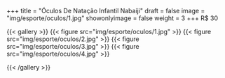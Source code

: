 +++
title = "Óculos De Natação Infantil Nabaiji"
draft = false
image = "img/esporte/oculos/1.jpg"
showonlyimage = false
weight = 3
+++
<span class="price">R$ 30</span>

<!--more-->


{{< gallery >}}
{{< figure src="img/esporte/oculos/1.jpg" >}}
{{< figure src="img/esporte/oculos/2.jpg" >}}
{{< figure src="img/esporte/oculos/3.jpg" >}}
{{< figure src="img/esporte/oculos/4.jpg" >}}

{{< /gallery >}}